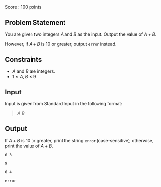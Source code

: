 Score : $100$ points

## Problem Statement

You are given two integers $A$ and $B$ as the input. Output the value of $A + B$.

However, if $A + B$ is $10$ or greater, output `error` instead.

## Constraints

- $A$ and $B$ are integers.
- $1 \leq A, B \leq 9$

## Input

Input is given from Standard Input in the following format:

> $A$ $B$

## Output

If $A + B$ is $10$ or greater, print the string `error` (case-sensitive); otherwise, print the value of $A + B$.

```input1
6 3
```

```output1
9
```

```input2
6 4
```

```output2
error
```